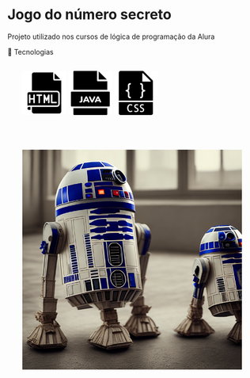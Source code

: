 <h1>Jogo do número secreto</h1>
<p>Projeto utilizado nos cursos de lógica de programação da Alura</p>


🚀 Tecnologias
<br>

<div style= "margin: 30px;">
<img src="img/arquivo-html.png" alt = "icone do html" style="width:20%;">
<img src="img/javascript.png" alt = "icone do html" style="width:20%;">
<img src="img/css.png" alt = "icone do html" style="width:20%;">
<sp
</div>
  <br><br>
  <img src="img/bg.png" alt="robot da alura" style="margin-top: 50px;">

